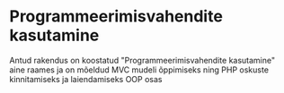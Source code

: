 # Programmeerimisvahendite kasutamine
Antud rakendus on koostatud "Programmeerimisvahendite kasutamine"
aine raames ja on mõeldud MVC mudeli õppimiseks ning PHP
oskuste kinnitamiseks ja laiendamiseks OOP osas